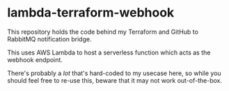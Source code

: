 # lambda-terraform-webhook

This repository holds the code behind my Terraform and GitHub to RabbitMQ notification bridge.

This uses AWS Lambda to host a serverless function which acts as the webhook endpoint.

There's probably a *lot* that's hard-coded to my usecase here, so while you should feel free to re-use this, beware that
it may not work out-of-the-box.